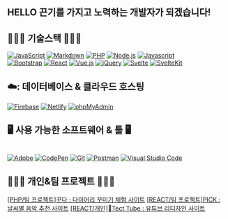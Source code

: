 <!-- ![header](https://capsule-render.vercel.app/api?type=waving&color=000&height=300&section=header&text=CODi&fontSize=90&animation=twinkling&fontColor=fff) -->

<h2>HELLO 끈기를 가지고 노력하는 개발자가 되겠습니다!</h2>

<h2>👩🏻‍💻 기술스택 👩🏻‍💻</h2>
<p>
  <a href="https://kimsangjunv1.github.io/coding/javascript/index.html"><img alt="JavaScript" src="https://img.shields.io/badge/JavaScript-512BD4?style=flat&logo=JavaScript&logoColor=white"></a>
  <a href="#"><img alt="Markdown" src="https://img.shields.io/badge/Markdown-ffffff?logo=HTML5&logoColor=white"></a>
  <a href="#"><img alt="PHP" src="https://img.shields.io/badge/PHP-ffffff?logo=PHP&logoColor=white"></a>
  <a href="#"><img alt="Node.js" src="https://img.shields.io/badge/Node.js-ffffff?logo=Node.js&logoColor=white"></a>
  <a href="#"><img alt="Javascript" src="https://img.shields.io/badge/Javascript-ffffff?logo=Node.js&logoColor=white"></a>
  <br>
  <a href="#"><img alt="Bootstrap" src="https://img.shields.io/badge/Bootstrap-ffffff?logo=Bootstrap&logoColor=white"></a>
  <a href="#"><img alt="React" src="https://img.shields.io/badge/React-512BD4?logo=React&logoColor=white"></a>
  <a href="#"><img alt="Vue.js" src="https://img.shields.io/badge/Vue.js-ffffff?logo=Vue.js&logoColor=white"></a>
  <a href="#"><img alt="jQuery" src="https://img.shields.io/badge/jQuery-512BD4?logo=jQuery&logoColor=white"></a>
  <a href="#"><img alt="Svelte" src="https://img.shields.io/badge/Svelte-512BD4?logo=Svelte&logoColor=white"></a>
  <a href="#"><img alt="SvelteKit" src="https://img.shields.io/badge/SvelteKit-512BD4?logo=SvelteKit&logoColor=white"></a>
  <br>
</p>
<h2>☁️: 데이터베이스 & 클라우드 호스팅</h2>
<p>
  <a href="#"><img alt="Firebase" src="https://img.shields.io/badge/Firebase-ffffff?logo=Firebase&logoColor=512BD4"></a>
  <a href="#"><img alt="Netlify" src="https://img.shields.io/badge/Netlify-ffffff?logo=Netlify&logoColor=512BD4"></a>
  <a href="#"><img alt="phpMyAdmin" src="https://img.shields.io/badge/phpMyAdmin-512BD4?logo=phpMyAdmin&logoColor=white"></a>
</p>
<h2>🖥️ 사용 가능한 소프트웨어 & 툴 🖥️</h2>
<p>
  <br>
  <a href="#"><img alt="Adobe" src="https://img.shields.io/badge/Adobe-ffffff?logo=Adobe&logoColor=512BD4"></a>
  <a href="#"><img alt="CodePen" src="https://img.shields.io/badge/CodePen-512BD4?logo=CodePen&logoColor=white"></a>
  <a href="#"><img alt="Git" src="https://img.shields.io/badge/Git-ffffff?logo=Git&logoColor=512BD4"></a>
  <a href="#"><img alt="Postman" src="https://img.shields.io/badge/Postman-512BD4?logo=Postman&logoColor=white"></a>
  <a href="#"><img alt="Visual Studio Code" src="https://img.shields.io/badge/Visual Studio Code-ffffff?logo=Visual Studio Code&logoColor=512BD4"></a>
</p>

<h2>👨‍👧‍👦 개인&팀 프로젝트 👨‍👧‍👦</h2>
<p>
  <a href="#">[PHP/팀 프로젝트]꾸다 : 다이어리 꾸미기 체험 사이트</a>
  <a href="#">[REACT/팀 프로젝트]PICK : 날씨별 음악 추천 사이트</a>
  <a href="#">[REACT/개인]Tect Tube : 유튜브 리디자인 사이트</a>
</p>
